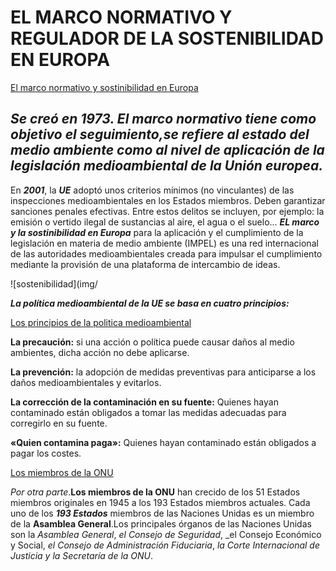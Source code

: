 # EL MARCO NORMATIVO Y REGULADOR DE LA SOSTENIBILIDAD EN EUROPA
[El marco normativo y sostinibilidad en Europa](https://www.consilium.europa.eu/es/policies/corporate-sustainability/)
## _Se creó en 1973. El marco normativo tiene como objetivo el seguimiento,se refiere al estado del medio ambiente como al nivel de aplicación de la legislación medioambiental de la Unión europea._
En **_2001_**, la **_UE_** adoptó unos criterios mínimos (no vinculantes) de las inspecciones medioambientales en los Estados miembros. Deben garantizar sanciones penales efectivas. Entre estos delitos se incluyen, por ejemplo: la emisión o vertido ilegal de sustancias al aire, el agua o el suelo...
**_EL marco y la sostinibilidad en Europa_** para la aplicación y el cumplimiento de la legislación en materia de medio ambiente (IMPEL) es una red internacional de las autoridades medioambientales creada para impulsar el cumplimiento mediante la provisión de una plataforma de intercambio de ideas.

![sostenibilidad](img/

_**La política medioambiental de la UE se basa en cuatro principios:**_

[Los principios de la politica medioambiental](https://www.europarl.europa.eu/factsheets/es/sheet/71/la-politica-de-medio-ambiente-principios-generales-y-marco-basico)

**La precaución:** si una acción o política puede causar daños al medio ambientes, dicha acción no debe aplicarse.

**La prevención:** la adopción de medidas preventivas para anticiparse a los daños medioambientales y evitarlos.

**La corrección de la contaminación en su fuente:** Quienes hayan contaminado están obligados a tomar las medidas adecuadas para corregirlo en su fuente.

**«Quien contamina paga»:** Quienes hayan contaminado están obligados a pagar los costes. 

[Los miembros de la ONU](https://www.cancilleria.gov.co/organizacion-las-naciones-unidas-onu#:~:text=Hoy%20cuenta%20con%20193%20pa%C3%ADses,relaciones%20pac%C3%ADficas%20entre%20los%20Estados.)

_Por otra parte_.**Los miembros de la ONU** han crecido de los 51 Estados miembros originales en 1945 a los 193 Estados miembros actuales. Cada uno de los **_193 Estados_** miembros de las Naciones Unidas es un miembro de la **Asamblea General**.Los principales órganos de las Naciones Unidas son la _Asamblea General_, _el Consejo de Seguridad_, _el Consejo Económico y Social, _el Consejo de Administración Fiduciaria_, _la Corte Internacional de Justicia y la Secretaría de la ONU_.

